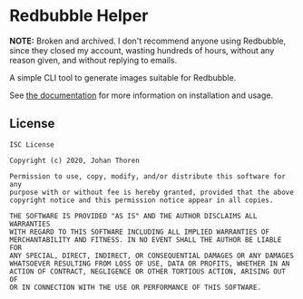 # Redbubble Helper

**NOTE:** Broken and archived. I don't recommend anyone using Redbubble,
since they closed my account, wasting hundreds of hours, without any
reason given, and without replying to emails.

A simple CLI tool to generate images suitable for Redbubble.

See [the documentation](doc/intro.md "Introduction to Redbubble Helper") for more information on installation and usage.

## License

```
ISC License

Copyright (c) 2020, Johan Thoren

Permission to use, copy, modify, and/or distribute this software for any
purpose with or without fee is hereby granted, provided that the above
copyright notice and this permission notice appear in all copies.

THE SOFTWARE IS PROVIDED "AS IS" AND THE AUTHOR DISCLAIMS ALL WARRANTIES
WITH REGARD TO THIS SOFTWARE INCLUDING ALL IMPLIED WARRANTIES OF
MERCHANTABILITY AND FITNESS. IN NO EVENT SHALL THE AUTHOR BE LIABLE FOR
ANY SPECIAL, DIRECT, INDIRECT, OR CONSEQUENTIAL DAMAGES OR ANY DAMAGES
WHATSOEVER RESULTING FROM LOSS OF USE, DATA OR PROFITS, WHETHER IN AN
ACTION OF CONTRACT, NEGLIGENCE OR OTHER TORTIOUS ACTION, ARISING OUT OF
OR IN CONNECTION WITH THE USE OR PERFORMANCE OF THIS SOFTWARE.
```
